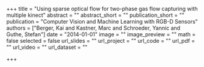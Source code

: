 +++
title = "Using sparse optical flow for two-phase gas flow capturing with multiple kinect"
abstract = ""
abstract_short = ""
publication_short = ""
publication = "Computer Vision and Machine Learning with RGB-D Sensors"
authors = ["Berger, Kai and Kastner, Marc and Schroeder, Yannic and Guthe, Stefan"]
date = "2014-01-01"
image = ""
image_preview = ""
math = false
selected = false
url_slides = ""
url_project = ""
url_code = ""
url_pdf = ""
url_video = ""
url_dataset = ""

+++
